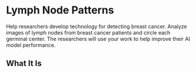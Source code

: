 # Lymph Node Patterns

Help researchers develop technology for detecting breast cancer. Analyze images of lymph nodes from breast cancer patients and circle each germinal center. The researchers will use your work to help improve their AI model performance.

## What It Is
